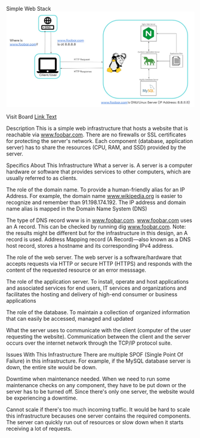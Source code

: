 Simple Web Stack
![Alt Text](0-simple_web_stack.jpg)

Visit Board
[Link Text](https://miro.com/app/board/uXjVN19Mvks=/?share_link_id=85187270355)

Description
This is a simple web infrastructure that hosts a website that is reachable via www.foobar.com. There are no firewalls or SSL certificates for protecting the server's network. Each component (database, application server) has to share the resources (CPU, RAM, and SSD) provided by the server.

Specifics About This Infrastructure
What a server is.
A server is a computer hardware or software that provides services to other computers, which are usually referred to as clients.

The role of the domain name.
To provide a human-friendly alias for an IP Address. For example, the domain name www.wikipedia.org is easier to recognize and remember than 91.198.174.192. The IP address and domain name alias is mapped in the Domain Name System (DNS)

The type of DNS record www is in www.foobar.com.
www.foobar.com uses an A record. This can be checked by running dig www.foobar.com.
Note: the results might be different but for the infrastructure in this design, an A record is used.
Address Mapping record (A Record)—also known as a DNS host record, stores a hostname and its corresponding IPv4 address.

The role of the web server.
The web server is a software/hardware that accepts requests via HTTP or secure HTTP (HTTPS) and responds with the content of the requested resource or an error messsage.

The role of the application server.
To install, operate and host applications and associated services for end users, IT services and organizations and facilitates the hosting and delivery of high-end consumer or business applications

The role of the database.
To maintain a collection of organized information that can easily be accessed, managed and updated

What the server uses to communicate with the client (computer of the user requesting the website).
Communication between the client and the server occurs over the internet network through the TCP/IP protocol suite.

Issues With This Infrastructure
There are multiple SPOF (Single Point Of Failure) in this infrastructure.
For example, if the MySQL database server is down, the entire site would be down.

Downtime when maintenance needed.
When we need to run some maintenance checks on any component, they have to be put down or the server has to be turned off. Since there's only one server, the website would be experiencing a downtime.

Cannot scale if there's too much incoming traffic.
It would be hard to scale this infrastructure becauses one server contains the required components. The server can quickly run out of resources or slow down when it starts receiving a lot of requests.
